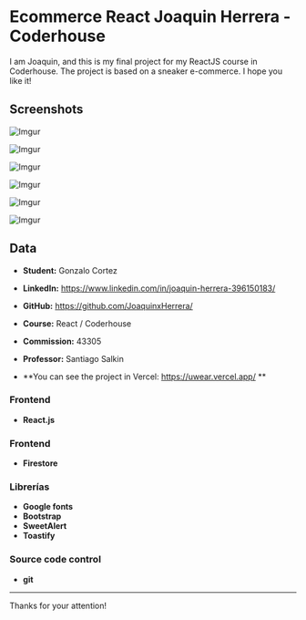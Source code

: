 # Ecommerce React Joaquin Herrera - Coderhouse

I am Joaquin, and this is my final project for my ReactJS course in Coderhouse. The project is based on a sneaker e-commerce. I hope you like it!

## Screenshots


![Imgur](https://i.ibb.co/YRQ3x4c/Captura-de-Pantalla-2023-08-15-a-la-s-10-31-28.png)

![Imgur](https://i.ibb.co/df1QjDj/Captura-de-Pantalla-2023-08-15-a-la-s-10-37-13.png)

![Imgur](https://i.ibb.co/yhymVXm/Captura-de-Pantalla-2023-08-15-a-la-s-10-58-00.png)

![Imgur](https://i.ibb.co/J3wVxhd/Captura-de-Pantalla-2023-08-15-a-la-s-10-59-00.png)


![Imgur](https://i.ibb.co/BNWbxTK/Captura-de-Pantalla-2023-08-15-a-la-s-10-59-38.png)

![Imgur](https://i.ibb.co/BjqJTCM/Captura-de-Pantalla-2023-08-15-a-la-s-11-01-12.png)


## Data

* **Student:** Gonzalo Cortez

* **LinkedIn:** https://www.linkedin.com/in/joaquin-herrera-396150183/

* **GitHub:** https://github.com/JoaquinxHerrera/


* **Course:** React / Coderhouse

* **Commission:** 43305

* **Professor:** Santiago Salkin


* **You can see the project in Vercel:  https://uwear.vercel.app/ ** 


### Frontend

* **React.js**

### Frontend

* **Firestore**

### Librerías 

* **Google fonts**
* **Bootstrap**
* **SweetAlert**
* **Toastify**

### Source code control

* **git**

-------------------------------------------------

Thanks for your attention!